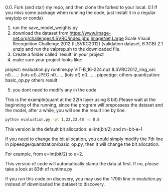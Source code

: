 0.0. Fork (and star) my repo, and then clone the forked to your local.
0.1 If you miss some package when running the code, just install it in a regular way(pip or conda)
1. run the save_model_weights.py
2. download the dataset from https://www.image-net.org/challenges/LSVRC/index.php,ImageNet,Large Scale Visual Recognition Challenge 2012 (ILSVRC2012) (validation dataset, 6.3GB)
2.1 unzip and run the valprep.sh to the downloaded file.
3. Create a folder called 'result' in your project
4. make sure your project looks like:

project:
    evaluation.py
    runtime.py
    ViT-B_16-224.npz
    ILSVRC2012_img_val:
        n0......:
            (lots of).JPEG
        n0......
        (lots of)
        n0.......
    pipeedge:
        others
        quantization:
            basic_op.py
            others
    result

5. you dont need to modify any in the code

This is the example(quant at the 22th layer using 8 bit).Please wait at the beginning of the running, since the program will prepossess the dataset and the model, after a while, you will see the result line by line.

```sh
python evaluation.py -pt 1,22,23,48 -q 8,8
```

This version is the default bit allocation:
e=int(bit/2) and m=bit-e-1

If you need to change the bit allocation, you could simply modify the 7th line in pipeedge/quantization/basic_op.py, then it will change the bit allocation.

For example, from e=int(bit/2) to e=2.

This version of code will automatically clamp the data at first. If no, please take a look at 83th of runtime.py

If you run this code on discovery, you may use the 179th line in evalution.py instead of downloaded the dataset to discovery. 
